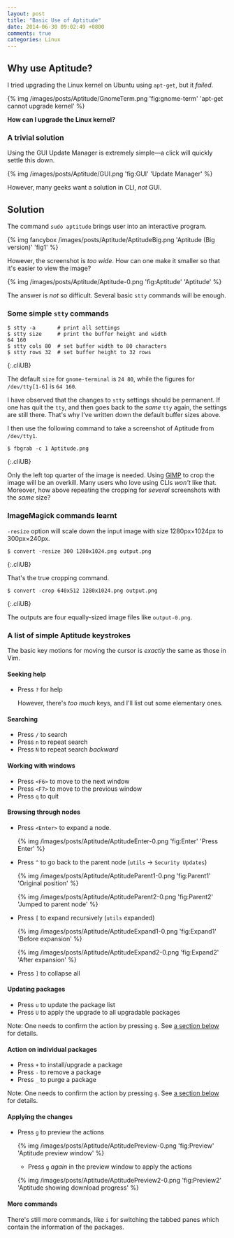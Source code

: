 ```yaml
---
layout: post
title: "Basic Use of Aptitude"
date: 2014-06-30 09:02:49 +0800
comments: true
categories: Linux
---
```


Why use Aptitude?
---

I tried upgrading the Linux kernel on Ubuntu using `apt-get`, but it
*failed*.

{% img /images/posts/Aptitude/GnomeTerm.png 'fig:gnome-term' 'apt-get cannot upgrade kernel' %}

**How can I upgrade the Linux kernel?**

<!-- more -->

### A trivial solution

Using the GUI Update Manager is extremely simple—a click will quickly
settle this down.

{% img /images/posts/Aptitude/GUI.png 'fig:GUI' 'Update Manager' %}

However, many geeks want a solution in CLI, *not* GUI.

Solution
--

The command `sudo aptitude` brings user into an interactive program.

{% img fancybox /images/posts/Aptitude/AptitudeBig.png 'Aptitude (Big version)' 'fig1' %}

However, the screenshot is *too wide*.  How can one make it smaller so
that it's easier to view the image?

{% img /images/posts/Aptitude/Aptitude-0.png 'fig:Aptitude' 'Aptitude' %}

The answer is *not* so difficult.  Several basic `stty` commands will
be enough.

### Some simple `stty` commands

    $ stty -a       # print all settings
    $ stty size     # print the buffer height and width
    64 160
    $ stty cols 80  # set buffer width to 80 characters
    $ stty rows 32  # set buffer height to 32 rows
{:.cliUB}

The default `size` for `gnome-terminal` is `24 80`, while the figures
for `/dev/tty[1-6]` is `64 160`.

I have observed that the changes to `stty` settings should be
permanent.  If one has quit the `tty`, and then goes back to the
*same* `tty` again, the settings are still there.  That's why I've
written down the default buffer sizes above.

I then use the following command to take a screenshot of Aptitude from
`/dev/tty1`.

    $ fbgrab -c 1 Aptitude.png
{:.cliUB}

Only the left top quarter of the image is needed.  Using [GIMP] to
crop the image will be an overkill.  Many users who love using CLIs
*won't* like that.  Moreover, how above repeating the cropping for
*several* screenshots with the *same* size?

### ImageMagick commands learnt

`-resize` option will scale down the input image with size
1280px×1024px to 300px×240px.

    $ convert -resize 300 1280x1024.png output.png
{:.cliUB}

That's the true cropping command.

    $ convert -crop 640x512 1280x1024.png output.png
{:.cliUB}

The outputs are four equally-sized image files like `output-0.png`.

### A list of simple Aptitude keystrokes

The basic key motions for moving the cursor is *exactly* the same as
those in Vim.

#### Seeking help

- Press `?` for help

    However, there's *too much* keys, and I'll list out some
    elementary ones.

#### Searching

- Press `/` to search
- Press `n` to repeat search
- Press `N` to repeat search *backward*

#### Working with windows

- Press `<F6>` to move to the next window
- Press `<F7>` to move to the previous window
- Press `q` to quit

#### Browsing through nodes

- Press `<Enter>` to expand a node.

    {% img /images/posts/Aptitude/AptitudeEnter-0.png 'fig:Enter' 'Press Enter' %}

- Press `^` to go back to the parent node (`utils` → `Security
    Updates`)

    {% img /images/posts/Aptitude/AptitudeParent1-0.png 'fig:Parent1' 'Original position' %}

    {% img /images/posts/Aptitude/AptitudeParent2-0.png 'fig:Parent2' 'Jumped to parent node' %}

- Press `[` to expand recursively (`utils` expanded)

    {% img /images/posts/Aptitude/AptitudeExpand1-0.png 'fig:Expand1' 'Before expansion' %}

    {% img /images/posts/Aptitude/AptitudeExpand2-0.png 'fig:Expand2' 'After expansion' %}

- Press `]` to collapse all

#### Updating packages

- Press `u` to update the package list
- Press `U` to apply the upgrade to all upgradable packages

Note: One needs to confirm the action by pressing `g`.  See 
[a section below][a:applying-the-changes] for details.

#### Action on individual packages

- Press `+` to install/upgrade a package
- Press `-` to remove a package
- Press `_` to purge a package

Note: One needs to confirm the action by pressing `g`.  See 
[a section below][a:applying-the-changes] for details.

#### Applying the changes

- Press `g` to preview the actions

    {% img /images/posts/Aptitude/AptitudePreview-0.png 'fig:Preview' 'Aptitude preview window' %}

    - Press `g` *again* in the preview window to apply the actions

    {% img /images/posts/Aptitude/AptitudePreview2-0.png 'fig:Preview2' 'Aptitude showing download progress' %}

#### More commands

There's still more commands, like `i` for switching the tabbed panes
which contain the information of the packages.

[GIMP]: http://www.gimp.org/ "GIMP - The GNU Image Manipulation Program"
[a:applying-the-changes]: #applying-the-changes "Applying the changes"
